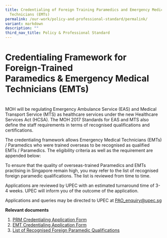```yaml
---
title: Credentialing of Foreign Training Paramedics and Emergency Medical
  Technicians (EMTs)
permalink: /our-work/policy-and-professional-standard/permalink/
variant: markdown
description: ""
third_nav_title: Policy & Professional Standard
---
```

# Credentialing Framework for Foreign-Trained Paramedics & Emergency Medical Technicians (EMTs)
# 

MOH will be regulating Emergency Ambulance Service (EAS) and Medical Transport Service (MTS) as healthcare services under the new Healthcare Services Act (HCSA). The MOH 2017 Standards for EAS and MTS also define the staff requirements in terms of recognised qualifications and certifications.

The credentialing framework allows Emergency Medical Technicians (EMTs) / Paramedics who were trained overseas to be recognised as qualified EMTs / Paramedics. The eligibility criteria as well as the requirement are appended below:

To ensure that the quality of overseas-trained Paramedics and EMTs practising in Singapore remain high, you may refer to the list of recognised foreign paramedic qualifications. The list is reviewed from time to time.

Applications are reviewed by UPEC with an estimated turnaround time of 3-4 weeks. UPEC will inform you of the outcome of the application.

Applications and queries may be directed to UPEC at [PAO\_enquiry@upec.sg](mailto:PAO_enquiry@upec.sg)

**Relevant documents**

1.  [PRM Credentialing Application Form](http://upec.stackedup.sg/wp-content/uploads/2020/02/PRM-Credentialing-Application-Form-UPEC.pdf)
2.  [EMT Credentialing Application Form](http://upec.stackedup.sg/wp-content/uploads/2020/02/EMT-Credentialing-Application-Form-UPEC.pdf)
3.  [List of Recognised Foreign Paramedic Qualifications](http://upec.stackedup.sg/wp-content/uploads/2021/08/List-of-Recognised-Foreign-Paramedic-Qualifications.pdf)